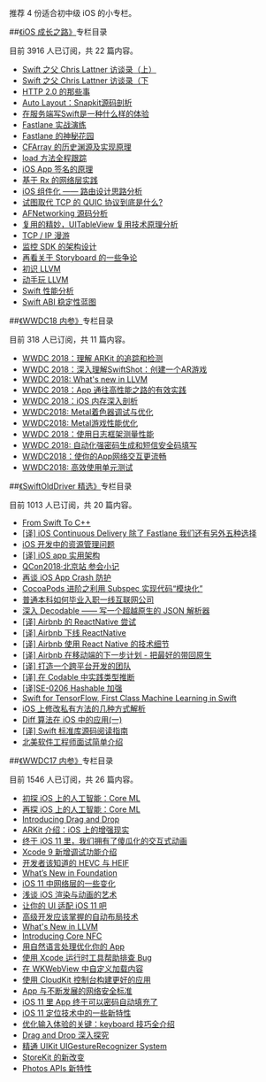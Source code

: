 推荐 4 份适合初中级 iOS 的小专栏。

##[《iOS 成长之路》](https://xiaozhuanlan.com/iosdev)专栏目录

目前 3916 人已订阅，共 22 篇内容。

- [Swift 之父 Chris Lattner 访谈录（上）](https://xiaozhuanlan.com/topic/5034279816)
- [Swift 之父 Chris Lattner 访谈录（下](https://xiaozhuanlan.com/topic/3845216709)
- [HTTP 2.0 的那些事](https://xiaozhuanlan.com/topic/1285694370)
- [Auto Layout：Snapkit源码剖析](https://xiaozhuanlan.com/topic/6827519034)
- [在服务端写Swift是一种什么样的体验](https://xiaozhuanlan.com/topic/1984576032)
- [Fastlane 实战演练](https://xiaozhuanlan.com/topic/9285417630)
- [Fastlane 的神秘花园](https://xiaozhuanlan.com/topic/4591867203)
- [CFArray 的历史渊源及实现原理](https://xiaozhuanlan.com/topic/6492308157)
- [load 方法全程跟踪](https://xiaozhuanlan.com/topic/3175268940)
- [iOS App 签名的原理](https://xiaozhuanlan.com/topic/7920416583)
- [基于 Rx 的网络层实践](https://xiaozhuanlan.com/topic/2380179546)
- [iOS 组件化 —— 路由设计思路分析](https://xiaozhuanlan.com/topic/1537824960)
- [试图取代 TCP 的 QUIC 协议到底是什么?](https://xiaozhuanlan.com/topic/2083674195)
- [AFNetworking 源码分析](https://xiaozhuanlan.com/topic/7510469283)
- [复用的精妙，UITableView 复用技术原理分析](https://xiaozhuanlan.com/topic/0286491573)
- [TCP / IP 漫游](https://xiaozhuanlan.com/topic/2085693417)
- [监控 SDK 的架构设计](https://xiaozhuanlan.com/topic/2473169580)
- [再看关于 Storyboard 的一些争论](https://xiaozhuanlan.com/topic/4957380621)
- [初识 LLVM](https://xiaozhuanlan.com/topic/0542687193)
- [动手玩 LLVM](https://xiaozhuanlan.com/topic/3169254807)
- [Swift 性能分析](https://xiaozhuanlan.com/topic/6314975280)
- [Swift ABI 稳定性蓝图](https://xiaozhuanlan.com/topic/0195376248)


##[《WWDC18 内参》](https://xiaozhuanlan.com/wwdc18)专栏目录

目前 318 人已订阅，共 11 篇内容。

- [WWDC 2018：理解 ARKit 的追踪和检测](https://xiaozhuanlan.com/topic/4025863179)
- [WWDC 2018：深入理解SwiftShot：创建一个AR游戏](https://xiaozhuanlan.com/topic/8124639075)
- [WWDC 2018: What's new in LLVM](https://xiaozhuanlan.com/topic/6172409583)
- [WWDC 2018：App 通往高性能之路的有效实践](https://xiaozhuanlan.com/topic/6145392807)
- [WWDC 2018：iOS 内存深入剖析](https://xiaozhuanlan.com/topic/3698421750)
- [WWDC2018: Metal着色器调试与优化](https://xiaozhuanlan.com/topic/2034186975)
- [WWDC2018: Metal游戏性能优化](https://xiaozhuanlan.com/topic/3971586402)
- [WWDC 2018：使用日志框架测量性能](https://xiaozhuanlan.com/topic/3789465012)
- [WWDC 2018: 自动化强密码生成和短信安全码填写](https://xiaozhuanlan.com/topic/3619405827)
- [WWDC2018：使你的App网络交互更流畅](https://xiaozhuanlan.com/topic/0168239547)
- [WWDC2018: 高效使用单元测试](https://xiaozhuanlan.com/topic/3790216845)


##[《SwiftOldDriver 精选》](https://xiaozhuanlan.com/olddriver-selection)专栏目录

目前 1013 人已订阅，共 20 篇内容。

- [From Swift To C++](https://xiaozhuanlan.com/topic/7216403859)
- [[译] iOS Continuous Delivery 除了 Fastlane 我们还有另外五种选择](https://xiaozhuanlan.com/topic/3657948012)
- [iOS 开发中的资源管理问题](https://xiaozhuanlan.com/topic/0194576283)
- [[译] iOS app 实用架构](https://xiaozhuanlan.com/topic/5718043296)
- [QCon2018·北京站 参会小记](https://xiaozhuanlan.com/topic/2768190345)
- [再谈 iOS App Crash 防护](https://xiaozhuanlan.com/topic/6280793154)
- [CocoaPods 进阶之利用 Subspec 实现代码“模块化”](https://xiaozhuanlan.com/topic/1085467293)
- [普通本科如何毕业入职一线互联网公司](https://xiaozhuanlan.com/topic/3820914657)
- [深入 Decodable —— 写一个超越原生的 JSON 解析器](https://xiaozhuanlan.com/topic/8973560241)
- [[译] Airbnb 的 ReactNative 尝试](https://xiaozhuanlan.com/topic/4528071963)
- [[译] Airbnb 下线 ReactNative](https://xiaozhuanlan.com/topic/2630879154)
- [[译] Airbnb 使用 React Native 的技术细节](https://xiaozhuanlan.com/topic/8914057326)
- [[译] Airbnb 在移动端的下一步计划 - 把最好的带回原生](https://xiaozhuanlan.com/topic/2740163985)
- [[译] 打造一个跨平台开发的团队](https://xiaozhuanlan.com/topic/1468720539)
- [[译] 在 Codable 中实践类型推断](https://xiaozhuanlan.com/topic/8954630721)
- [[译]SE-0206 Hashable 加强](https://xiaozhuanlan.com/topic/1470362958)
- [Swift for TensorFlow, First Class Machine Learning in Swift](https://xiaozhuanlan.com/topic/6123854970)
- [iOS 上修改私有方法的几种方式解析](https://xiaozhuanlan.com/topic/1278405369)
- [Diff 算法在 iOS 中的应用(一)](https://xiaozhuanlan.com/topic/6921308745)
- [[译] Swift 标准库源码阅读指南](https://xiaozhuanlan.com/topic/8732549601)
- [北美软件工程师面试简单介绍](https://xiaozhuanlan.com/topic/4263189057)


##[《WWDC17 内参》](https://xiaozhuanlan.com/wwdc17)专栏目录

目前 1546 人已订阅，共 26 篇内容。

- [初探 iOS 上的人工智能：Core ML](https://xiaozhuanlan.com/topic/1092756483)
- [再探 iOS 上的人工智能：Core ML](https://xiaozhuanlan.com/topic/4759803261)
- [Introducing Drag and Drop](https://xiaozhuanlan.com/topic/6359017842)
- [ARKit 介绍：iOS 上的增强现实](https://xiaozhuanlan.com/topic/9061438725)
- [终于 iOS 11 里，我们拥有了傻瓜化的交互式动画](https://xiaozhuanlan.com/topic/1427639058)
- [Xcode 9 新增调试功能介绍](https://xiaozhuanlan.com/topic/0826971534)
- [开发者该知道的 HEVC 与 HEIF](https://xiaozhuanlan.com/topic/4958231670)
- [What’s New in Foundation](https://xiaozhuanlan.com/topic/7496205183)
- [iOS 11 中网络层的一些变化](https://xiaozhuanlan.com/topic/5316792048)
- [浅谈 iOS 渲染与动画的艺术](https://xiaozhuanlan.com/topic/9871534260)
- [让你的 UI 适配 iOS 11 吧](https://xiaozhuanlan.com/topic/8497036152)
- [高级开发应该掌握的自动布局技术](https://xiaozhuanlan.com/topic/0231568749)
- [What's New in LLVM](https://xiaozhuanlan.com/topic/0615872493)
- [Introducing Core NFC](https://xiaozhuanlan.com/topic/6970215348)
- [用自然语言处理优化你的 App](https://xiaozhuanlan.com/topic/1570264893)
- [使用 Xcode 运行时工具帮助排查 Bug](https://xiaozhuanlan.com/topic/6492380571)
- [在 WKWebView 中自定义加载内容](https://xiaozhuanlan.com/topic/8526309417)
- [使用 CloudKit 控制台构建更好的应用](https://xiaozhuanlan.com/topic/8365107924)
- [App 与不断发展的网络安全标准](https://xiaozhuanlan.com/topic/4016758293)
- [iOS 11 里 App 终于可以密码自动填充了](https://xiaozhuanlan.com/topic/0617843592)
- [iOS 11 定位技术中的一些新特性](https://xiaozhuanlan.com/topic/4987150632)
- [优化输入体验的关键：keyboard 技巧全介绍](https://xiaozhuanlan.com/topic/7019643258)
- [Drag and Drop 深入探究](https://xiaozhuanlan.com/topic/1720486359)
- [精通 UIKit UIGestureRecognizer System](https://xiaozhuanlan.com/topic/6403892715)
- [StoreKit 的新改变](https://xiaozhuanlan.com/topic/4863097521)
- [Photos APIs 新特性](https://xiaozhuanlan.com/topic/7218095364)